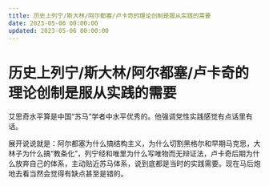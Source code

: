 ```yaml
---
title: 历史上列宁/斯大林/阿尔都塞/卢卡奇的理论创制是服从实践的需要
date: 2023-05-06 00:00:00
updated: 2023-05-06 00:00:00
---
```


# 历史上列宁/斯大林/阿尔都塞/卢卡奇的理论创制是服从实践的需要

艾思奇水平算是中国“苏马”学者中水平优秀的。他强调党性实践感觉有点话里有话。

展开说说就是：阿尔都塞为什么搞结构主义，为什么切割黑格尔和早期马克思，大林子为什么搞“教条化”，列宁经和唯里为什么写唯物而无辩证法，卢卡奇后期为什么放弃自己的体系，主动贴近苏马体系，说到底都是当时的实践需要。现在马后炮地去看当然会觉得有缺点甚至是错的。
